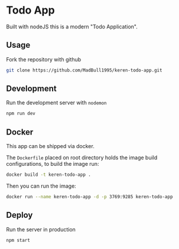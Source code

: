 # Todo App
Built with nodeJS this is a modern "Todo Application".

## Usage

Fork the repository with github
```sh
git clone https://github.com/MadBull1995/keren-todo-app.git
```

## Development
Run the development server with `nodemon`

```sh
npm run dev
```

## Docker
This app can be shipped via docker.

The `Dockerfile` placed on root directory holds the image build configurations, to build the image run:
```sh
docker build -t keren-todo-app .
```

Then you can run the image:
```sh
docker run --name keren-todo-app -d -p 3769:9285 keren-todo-app
```

## Deploy
Run the server in production

```sh
npm start
```

